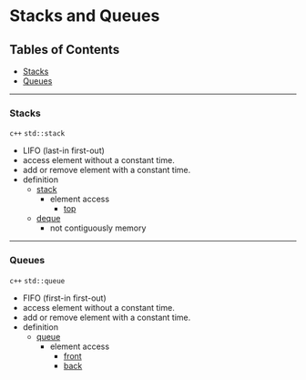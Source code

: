 # Stacks and Queues
## Tables of Contents
* [Stacks](https://github.com/lgbjimmy/cppBeginner/edit/section/Section03%20-%20Stacks%20and%20Queues/basic.md#stacks)
* [Queues](https://github.com/lgbjimmy/cppBeginner/edit/section/Section03%20-%20Stacks%20and%20Queues/basic.md#queues)

__________
### **Stacks**
`c++` `std::stack`
* LIFO (last-in first-out)
* access element without a constant time.
* add or remove element with a constant time.
* definition
    * [stack](https://en.cppreference.com/w/cpp/container/stack)
        * element access 
            * [top](https://en.cppreference.com/w/cpp/container/stack/top)
    * [deque](#https://en.cppreference.com/w/cpp/container/deque)
        * not contiguously memory



__________
### **Queues**
`c++` `std::queue`
* FIFO (first-in first-out)
* access element without a constant time.
* add or remove element with a constant time.
* definition
    * [queue](https://en.cppreference.com/w/cpp/container/queue)
        * element access 
            * [front](https://en.cppreference.com/w/cpp/container/queue/front)
            * [back](https://en.cppreference.com/w/cpp/container/queue/back)
